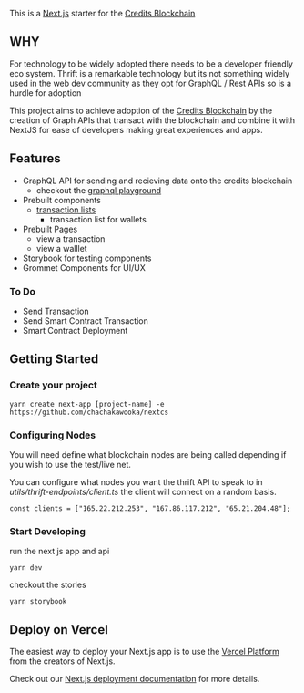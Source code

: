 This is a [Next.js](https://nextjs.org/) starter for the [Credits Blockchain](https://www.credits.com)

## WHY

For technology to be widely adopted there needs to be a developer friendly eco system. Thrift is a remarkable technology but its not something widely used in the web dev community as they opt for GraphQL / Rest APIs so is a hurdle for adoption

This project aims to achieve adoption of the [Credits Blockchain](https://www.credits.com) by the creation of Graph APIs that transact with the blockchain and combine it with NextJS for ease of developers making great experiences and apps.

## Features

- GraphQL API for sending and recieving data onto the credits blockchain
  - checkout the [graphql playground](https://nextcs.vercel.app/api/graph)
- Prebuilt components
  - [transaction lists](/transactions)
    - transaction list for wallets
- Prebuilt Pages
  - view a transaction
  - view a walllet
- Storybook for testing components
- Grommet Components for UI/UX

### To Do

- Send Transaction
- Send Smart Contract Transaction
- Smart Contract Deployment

## Getting Started

### Create your project

```
yarn create next-app [project-name] -e https://github.com/chachakawooka/nextcs
```

### Configuring Nodes

You will need define what blockchain nodes are being called depending if you wish to use the test/live net.

You can configure what nodes you want the thrift API to speak to in _utils/thrift-endpoints/client.ts_ the client will connect on a random basis.

```
const clients = ["165.22.212.253", "167.86.117.212", "65.21.204.48"];
```

### Start Developing

run the next js app and api

```
yarn dev
```

checkout the stories

```
yarn storybook
```

## Deploy on Vercel

The easiest way to deploy your Next.js app is to use the [Vercel Platform](https://vercel.com/new?utm_medium=default-template&filter=next.js&utm_source=create-next-app&utm_campaign=create-next-app-readme) from the creators of Next.js.

Check out our [Next.js deployment documentation](https://nextjs.org/docs/deployment) for more details.

